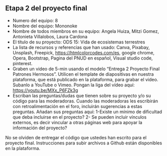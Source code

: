 ## Etapa 2 del proyecto final

- Numero del equipo: 8
- Nombre del equipo: Mononoke
- Nombre de todos miembros en su equipo: Angela Huiza, Mitzi Gomez, Antonieta Villalobos, Laura Cardona
- El título de su proyecto: ODS 15: Vida de ecosistemas terrestres
- La lista de recursos y referencias que han usado: Canva, Pixabay, Unsplash, Freepick, https://htmlcolorcodes.com/es, google chrome, Opera, Bootstrap, Pagina del PNUD en español, Visual studio code, pinterest.
- Graben un video de 5-min usando el modelo “Entrega 2 Proyecto Final Patrones Hermosos”. Utilicen el template de diapositivas en nuestra plataforma, que está publicado en la plataforma, para grabar el video. Subanlo a YouTube o Vimeo. Pongan la liga del vídeo aquí: https://youtu.be/MXx_P6FZk3g
- Escriban las preguntas/dudas que tienen sobre su proyecto y/o su código para las moderadoras. Cuando las moderadoras les escribirán con retroalimentación en el foro, incluirán sugerencias a estas preguntas. Añadan sus preguntas aquí: 1-Existe un mínimo de dificultad que deba incluirse en el proyecto?
2- Se pueden incluir vínculos externos, es decir vincular a otras páginas web para apoyar la información del proyecto?

No se olviden de entregar el código que ustedes han escrito para el proyecto final. Instrucciones para subir archivos a Github están disponibles en la plataforma.
